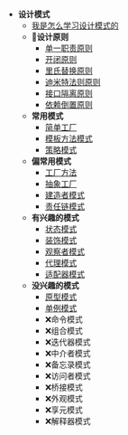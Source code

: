 - **设计模式**
	- [我是怎么学习设计模式的](md/design-pattern/我是怎么学习设计模式的.md)
   - **🎨设计原则**
	   - [单一职责原则](/md/design-pattern/6大设计原则/单一职责原则.md)
	   - [开闭原则](/md/design-pattern/6大设计原则/开闭原则.md)
	   - [里氏替换原则](/md/design-pattern/6大设计原则/里氏替换原则.md)
	   - [迪米特法则原则](/md/design-pattern/6大设计原则/迪米特法则原则.md)
	   - [接口隔离原则](/md/design-pattern/6大设计原则/接口隔离原则.md)
	   - [依赖倒置原则](/md/design-pattern/6大设计原则/依赖倒置原则.md)
   - **常用模式**
	   - [简单工厂](/md/design-pattern/简单工厂.md)
	   - [模板方法模式](/md/design-pattern/模板方法模式.md)
	   - [策略模式](/md/design-pattern/策略模式.md)
   - **偏常用模式**
	  - [工厂方法](/md/design-pattern/工厂方法.md)
	  - [抽象工厂](/md/design-pattern/抽象工厂.md)
	  - [建造者模式](/md/design-pattern/建造者模式.md)
	  - [责任链模式](/md/design-pattern/责任链模式.md)
   - **有兴趣的模式**
	   - [状态模式](/md/design-pattern/状态模式.md)
	   - [装饰模式](/md/design-pattern/装饰模式.md)
	   - [观察者模式](/md/design-pattern/观察者模式.md)
	   - [代理模式](/md/design-pattern/代理模式.md)
	   - [适配器模式](/md/design-pattern/适配器模式.md)
   - **没兴趣的模式**
	   - [原型模式](/md/design-pattern/原型模式.md)
	   - [单例模式](/md/design-pattern/单例模式.md)
	   - ❌命令模式
	   - ❌组合模式
	   - ❌迭代器模式
	   - ❌中介者模式
	   - ❌备忘录模式
	   - ❌访问者模式
	   - ❌桥接模式
	   - ❌外观模式
	   - ❌享元模式
	   - ❌解释器模式